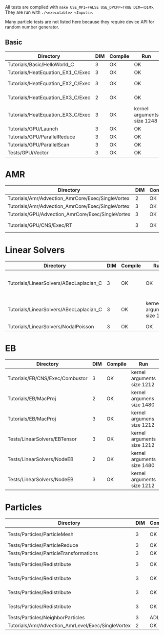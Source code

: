 All tests are compiled with `make USE_MPI=FALSE USE_DPCPP=TRUE DIM=<DIM>`.  They are run with `./<executable> <Inputs>`.

Many particle tests are not listed here because they require device API for random number generator.

## Basic

| Directory | DIM | Compile | Run | Inputs |
| ------ | --- | ---------- | ---------- | ---------- |
| Tutorials/Basic/HelloWorld_C  | 3 | OK | OK |        |
| Tutorials/HeatEquation_EX1_C/Exec | 3 | OK | OK | inputs |
| Tutorials/HeatEquation_EX2_C/Exec | 3 | OK | OK | inputs nsteps=1000 |
| Tutorials/HeatEquation_EX3_C/Exec | 2 | OK | OK | inputs_2d nsteps=100 |
| Tutorials/HeatEquation_EX3_C/Exec | 3 | OK | kernel arguments size 1248 | inputs_3d |
| Tutorials/GPU/Launch | 3 | OK | OK | |
| Tutorials/GPU/ParallelReduce | 3 | OK | OK |  |
| Tutorials/GPU/ParallelScan | 3 | OK | OK | |
| Tests/GPU/Vector | 3 | OK | OK | inputs |

# AMR

| Directory | DIM | Compile | Run | Inputs |
| ------ | --- | ---------- | ---------- | ---------- |
| Tutorials/Amr/Advection_AmrCore/Exec/SingleVortex | 2 | OK | OK | inputs |
| Tutorials/Amr/Advection_AmrCore/Exec/SingleVortex | 3 | OK | OK | inputs max_step=100 |
| Tutorials/GPU/Advection_AmrCore/Exec/SingleVortex | 3 | OK | OK | inputs |
| Tutorials/GPU/CNS/Exec/RT | 3 | OK | OK | inputs-rt amrex.fpe_trap_invalid=0 |

# Linear Solvers

| Directory | DIM | Compile | Run | Inputs |
| ------ | --- | ---------- | ---------- | ---------- |
| Tutorials/LinearSolvers/ABecLaplacian_C | 3 | OK | OK | inputs-rt-poisson-lev |
| Tutorials/LinearSolvers/ABecLaplacian_C | 3 | OK | kernel arguments size 1248 | inputs-rt-abeclap-com |
| Tutorials/LinearSolvers/NodalPoisson | 3 | OK | OK | inputs-rt |

# EB

| Directory | DIM | Compile | Run | Inputs |
| ------ | --- | ---------- | ---------- | ---------- |
| Tutorials/EB/CNS/Exec/Combustor | 3 | OK | kernel arguments size 1212 | inputs.regt |
| Tutorials/EB/MacProj | 2 | OK | kernel argumens size 1480 | inputs amrex.fpe_trap_invalid=0 |
| Tutorials/EB/MacProj | 3 | OK | kernel argumens size 1212 | inputs amrex.fpe_trap_invalid=0 |
| Tests/LinearSolvers/EBTensor | 3 | OK | kernel arguments size 1212 | inputs.rt.3d |
| Tests/LinearSolvers/NodeEB | 2 | OK | kernel arguments size 1480 | inputs.rt.2d |
| Tests/LinearSolvers/NodeEB | 3 | OK | kernel arguments size 1212 | inputs.rt.3d.y |

# Particles

| Directory | DIM | Compile | Run | Inputs |
| ------ | --- | ---------- | ---------- | ---------- |
| Tests/Particles/ParticleMesh | 3 | OK | OK | inputs nx=64 ny=64 nz=64 nppc=4 |
| Tests/Particles/ParticleReduce | 3 | OK | OK | inputs |
| Tests/Particles/ParticleTransformations | 3 | OK | abort | inputs |
| Tests/Particles/Redistribute | 3 | OK | abort | inputs.rt.cuda redistribute.do_random=0 |
| Tests/Particles/Redistribute | 3 | OK | abort | inputs.rt.cuda.sort redistribute.do_random=0 |
| Tests/Particles/Redistribute | 3 | OK | abort | inputs.rt.cuda.nonperiodic redistribute.do_random=0 |
| Tests/Particles/Redistribute | 3 | OK | abort | inputs.rt.cuda.mr redistribute.do_random=0 |
| Tests/Particles/NeighborParticles | 3 | ADL | | inputs |
| Tutorials/Amr/Advection_AmrLevel/Exec/SingleVortex | 2 | OK | abort | inputs.tracers |
